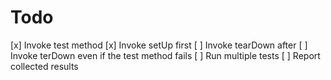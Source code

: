 # Todo

[x] Invoke test method
[x] Invoke setUp first
[ ] Invoke tearDown after
[ ] Invoke terDown even if the test method fails
[ ] Run multiple tests
[ ] Report collected results

